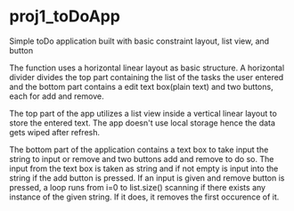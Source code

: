 # proj1_toDoApp

Simple toDo application built with basic constraint layout, list view, and button

The function uses a horizontal linear layout as basic structure. A horizontal divider divides the top part containing the list of the tasks the user entered and the bottom part contains a edit text box(plain text) and two buttons, each for add and remove.

The top part of the app utilizes a list view inside a vertical linear layout to store the entered text. The app doesn't use local storage hence the data gets wiped after refresh.

The bottom part of the application contains a text box to take input the string to input or remove and two buttons add and remove to do so. The input from the text box is taken as string and if not empty is input into the string if the add button is pressed. If an input is given and remove button is pressed, a loop runs from i=0 to list.size() scanning if there exists any instance of the given string. If it does, it removes the first occurence of it.
